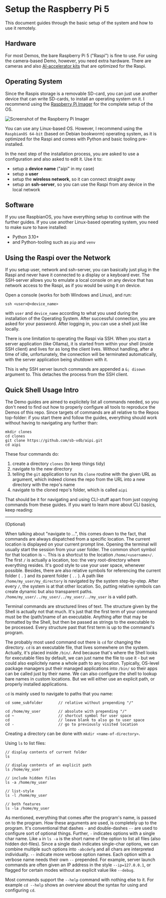 # Setup the Raspberry Pi 5

This document guides through the basic setup of the system and how to use it remotely.

## Hardware
For most Demos, the bare Raspberry Pi 5 ("Raspi") is fine to use. For using the camera-based Demo, however, you need extra hardware. There are cameras and also [AI-accelerator kits](https://www.raspberrypi.com/products/ai-hat/) that are optimized for the Raspi.

## Operating System
Since the Raspis storage is a removable SD-card, you can just use another device that can write SD-cards, to install an operating system on it. I recommend using the [Raspberry Pi Imager](https://www.raspberrypi.com/software/) for the complete setup of the OS.

![Screenshot of the Raspberry Pi Imager](https://assets.raspberrypi.com/static/4d26bd8bf3fa72e6c0c424f9aa7c32ea/d1b7c/imager.webp)

You can use any Linux-based OS. However, I recommend using the ``RaspbianOS 64-bit`` (based on Debian bookworm) operating system, as it is optimized for the Raspi and comes with Python and basic tooling pre-installed. 

In the next step of the installation process, you are asked to use a configuration and also asked to edit it. Use it to:
- setup a **device name** ("aipi" in my case)
- setup a **user**
- setup the **wireless network**, so it can connect straight away
- setup an **ssh-server**, so you can use the Raspi from any device in the local network

## Software
If you use RaspbianOS, you have everything setup to continue with the further guides. If you use another Linux-based operating system, you need to make sure to have installed:
- Python 3.10+
- and Python-tooling such as ``pip`` and ``venv``

## Using the Raspi over the Network
If you setup user, network and ssh-server, you can basically just plug in the Raspi and never have it connected to a display or a keyboard ever. The SSH-server allows you to emulate a local console on any device that has network access to the Raspi, as if you would be using it on device.

Open a console (works for both Windows and Linux), and run:
```
ssh <user>@<device_name>
```
with `user` and `device_name` according to what you used during the installation of the Operating System. After successful connection, you are asked for your password. After logging in, you can use a shell just like locally.

There is one limitation to operating the Raspi via SSH. When you start a server application (like Ollama), it is started from within your shell (inside SSH client) and lives for as long the client lives. Without handling, after a time of idle, unfortunately, the connection will be terminated automatically, with the server application being shutdown with it.

This is why SSH server launch commands are appended a `&; disown` argument to. This detaches the process from the SSH client.

## Quick Shell Usage Intro

The Demo guides are aimed to explicitely list all commands needed, so you don't need to find out how to properly configure all tools to reproduce the Demos of this repo. Since targets of commands are all relative to the Repos top-folder: if you start there and follow the guides, everything should work without having to navigating any further than:
```
mkdir clones
cd clones
git clone https://github.com/sb-vdb/aipi.git
cd aipi
```
These four commands do:
1. create a directory `clones` (to keep things tidy)
2. navigate to the new directory
3. telling the ``git`` application to run its `clone` routine with the given URL as argument, which indeed clones the repo from the URL into a new directory with the repo's name
4. navigate to the cloned repo's folder, which is called `aipi`

That should be it for navigating and using CLI-stuff apart from just copying commands from these guides. If you want to learn more about CLI basics, keep reading:

---------------------
(Optional)

When talking about "navigate to ...", this comes down to the fact, that commands are always dispatched from a specific location. The current location is displayed on your current prompt line. Opening the terminal will usually start the session from your user folder.
The common short symbol for that location is `~`. This is a shortcut to the location ``/home/<username>/``. The first `/` is actually a location, too: the very root-directory where everything resides. It's good style to use your user space, whenever possible. Besides, there are also relative symbols for referencing the current folder ( `.` ) and its parent folder ( `..` ). A path like `/home/my_user/my_directory` is navigated by the system step-by-step. After every `/`, the system is at that other location. So, putting relative symbols can create dynamic but also transparent paths. `/home/my_user/../my_user/../my_user/../my_user` is a valid path.

Terminal commands are structured lines of text. The structure given by the Shell is actually not that much. It's just that the first term of your command must be the (path/)name of an executable. Anything after that may be formatted by the Shell, but then be passed as strings to the executable to be processed. Every structure past that first term is up to the command's program.

The probably most used command out there is `cd` for changing the directory. `cd` is an executable file, that lives somewhere on the system. Actually, it's placed inside ``/bin/``. And because that's where the Shell looks for executable files by default, we can just name the file to use it - but we could also explicitely name a whole path to any location. Typically, OS-level package managers put their managed applications into `/bin/` so their apps can be called just by their name. We can also configure the shell to lookup bare names in custom locations. But we will either use an explicit path, or properly installed applications.

`cd` is mainly used to navigate to paths that you name: 

```
cd some_subfolder       // relative without prepending "/"

cd /home/my_user        // absolute with prepending "/"
cd ~                    // shortcut symbol for user space
cd                      // leave blank to also go to user space
cd -                    // go to previously visited location
```

Creating a directory can be done with `mkdir <name-of-directory>`.

Using `ls` to list files:
```
// display contents of current folder
ls

// display contents of an explicit path
ls /home/my_user

// include hidden files
ls -a /home/my_user

// list-style
ls -l /home/my_user

// both features
ls -la /home/my_user
```

As mentioned, everything that comes after the program's name, is passed on to the program. How these arguments are used, is completely up to the program. It's conventional that dashes `-` and double-dashes `--` are used to configure sort of optional things.
Further, `-` indicates options with a single char name. Like `a` in `ls -a` is the short name of the option to list all files (also hidden dot-files). Since a single dash indicates single-char options, we can combine multiple such options into `-abcdefg` and all chars are interpreted individually. `--` indicate more verbose option names. Each option with a verbose name needs their own `--` prepended. For example, server launch commands are often given an IP address in the style `--ip=127.0.0.1`, or flagged for certain modes without an explicit value like `--debug`.

Most commands support the `--help` command with nothing else to it. For example `cd --help` shows an overview about the syntax for using and configuring `cd`.